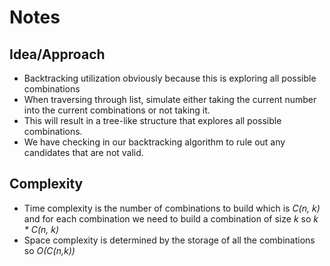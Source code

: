 # Notes

## Idea/Approach
* Backtracking utilization obviously because this is exploring all possible combinations
* When traversing through list, simulate either taking the current number into the current combinations or not taking it.
* This will result in a tree-like structure that explores all possible combinations.
* We have checking in our backtracking algorithm to rule out any candidates that are not valid.

## Complexity
* Time complexity is the number of combinations to build which is *C(n, k)* and for each combination we need to build a combination of size *k* so *k * C(n, k)*
* Space complexity is determined by the storage of all the combinations so *O(C(n,k))*
